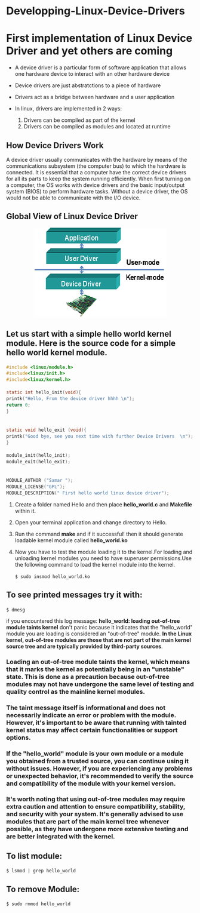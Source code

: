 # Developping-Linux-Device-Drivers
# First implementation of Linux Device Driver  and yet others are coming 

 * A device driver is a particular form of software application that allows one hardware device to interact with an other hardware device
 * Device drivers are just abstratctions to a piece of hardware 
  
 * Drivers act as a bridge between hardware and a user application 
  
 * In linux, drivers are implemented in 2 ways:
    1. Drivers can be compiled as part of the kernel 
    2. Drivers can be compiled as modules and located at runtime   
   

## How Device Drivers Work


A device driver usually communicates with the hardware by means of the communications subsystem (the computer bus) to which the hardware is connected. It is essential that a computer have the correct device drivers for all its parts to keep the system running efficiently. When first turning on a computer, the OS works with device drivers and the basic input/output system (BIOS) to perform hardware tasks. Without a device driver, the OS would not be able to communicate with the I/O device.


## Global View of Linux Device Driver 


<p align="center">
  <img src="DriveDriverrarch.png" />
</p>


## Let us start with a simple hello world kernel module. Here is the source code for a simple hello world kernel module.

```c
#include <linux/module.h>
#include<linux/init.h>
#include<linux/kernel.h>

static int hello_init(void){
printk("Hello, From the device driver hhhh \n");
return 0;
}


static void hello_exit (void){
printk("Good bye, see you next time with further Device Drivers  \n");
}

module_init(hello_init);
module_exit(hello_exit);


MODULE_AUTHOR ("Samar ");
MODULE_LICENSE("GPL");
MODULE_DESCRIPTION(" First hello world linux device driver");

```

1. Create a folder named Hello and then place **hello_world.c** and **Makefile** within it.
2. Open your terminal application and change directory to Hello.
3. Run the command **make** and if it successful! then it should generate loadable kernel module called **hello_world.ko** 
4. Now you have to test the module loading it to the kernel.For loading and unloading  kernel modules you need to have superuser permissions.Use the following command to load the kernel module into the kernel.

    ``
   $ sudo insmod hello_world.ko
    ``

## To see printed messages try it with:
``
$ dmesg
``

 if you encountered this log message: **hello_world: loading out-of-tree module taints kernel** don't panic because it indicates that the "hello_world" module you are loading is considered an "out-of-tree" module. **In the Linux kernel, out-of-tree modules are those that are not part of the main kernel source tree and are typically provided by third-party sources**.

### Loading an out-of-tree module taints the kernel, which means that it marks the kernel as potentially being in an "unstable" state. This is done as a precaution because out-of-tree modules may not have undergone the same level of testing and quality control as the mainline kernel modules.

### The taint message itself is informational and does not necessarily indicate an error or problem with the module. However, it's important to be aware that running with tainted kernel status may affect certain functionalities or support options.

### If the "hello_world" module is your own module or a module you obtained from a trusted source, you can continue using it without issues. However, if you are experiencing any problems or unexpected behavior, it's recommended to verify the source and compatibility of the module with your kernel version.

### It's worth noting that using out-of-tree modules may require extra caution and attention to ensure compatibility, stability, and security with your system. It's generally advised to use modules that are part of the main kernel tree whenever possible, as they have undergone more extensive testing and are better integrated with the kernel.

## To list module: 
``
$ lsmod | grep hello_world
``

## To remove Module:
``
$ sudo rmmod hello_world 
``